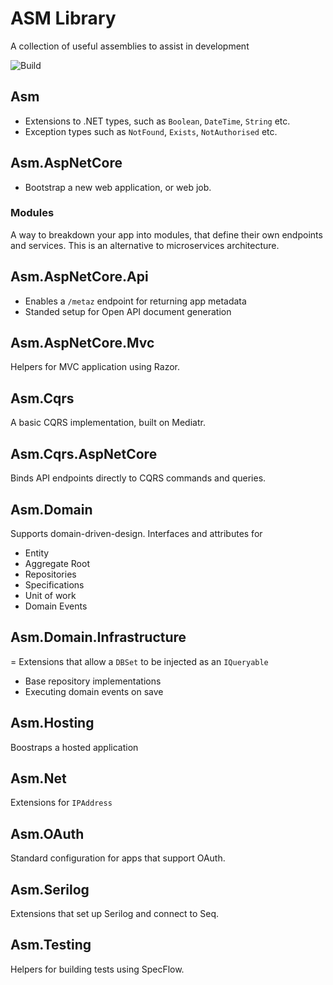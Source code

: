 # ASM Library
A collection of useful assemblies to assist in development

![Build](https://github.com/andrewmclachlan/asm/actions/workflows/build.yml/badge.svg)

## Asm
- Extensions to .NET types, such as `Boolean`, `DateTime`, `String` etc.
- Exception types such as `NotFound`, `Exists`, `NotAuthorised` etc.

## Asm.AspNetCore
- Bootstrap a new web application, or web job.

### Modules
A way to breakdown your app into modules, that define their own endpoints and services. This is an alternative to microservices architecture.

## Asm.AspNetCore.Api
- Enables a `/metaz` endpoint for returning app metadata
- Standed setup for Open API document generation

## Asm.AspNetCore.Mvc
Helpers for MVC application using Razor.

## Asm.Cqrs
A basic CQRS implementation, built on Mediatr.

## Asm.Cqrs.AspNetCore
Binds API endpoints directly to CQRS commands and queries.

## Asm.Domain
Supports domain-driven-design.
Interfaces and attributes for
  - Entity
  - Aggregate Root
  - Repositories
  - Specifications
  - Unit of work
  - Domain Events

## Asm.Domain.Infrastructure
= Extensions that allow a `DBSet` to be injected as an `IQueryable`
- Base repository implementations
- Executing domain events on save

## Asm.Hosting
Boostraps a hosted application

## Asm.Net
Extensions for `IPAddress`

## Asm.OAuth
Standard configuration for apps that support OAuth.

## Asm.Serilog
Extensions that set up Serilog and connect to Seq.

## Asm.Testing
Helpers for building tests using SpecFlow.
